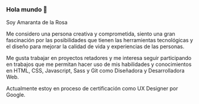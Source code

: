 ### Hola mundo 👋

Soy Amaranta de la Rosa

Me considero una persona creativa y comprometida, siento una gran fascinación por las posibilidades que tienen las herramientas tecnológicas y el diseño para mejorar la calidad de vida y experiencias de las personas.

Me gusta trabajar en proyectos retadores y me interesa seguir participando en trabajos que me permitan hacer uso de mis habilidades y conocimientos en HTML, CSS, Javascript, Sass y Git como Diseñadora y Desarrolladora Web.

Actualmente estoy en proceso de certificación como UX Designer por Google.

<!--
**AmarantaC/AmarantaC** is a ✨ _special_ ✨ repository because its `README.md` (this file) appears on your GitHub profile.

Here are some ideas to get you started:

- 🔭 I’m currently working on ...
- 🌱 I’m currently learning 
- 👯 I’m looking to collaborate on ...
- 🤔 I’m looking for help with ...
- 💬 Ask me about ...
- 📫 How to reach me: ...
- 😄 Pronouns: ...
- ⚡ Fun fact: ...
-->
